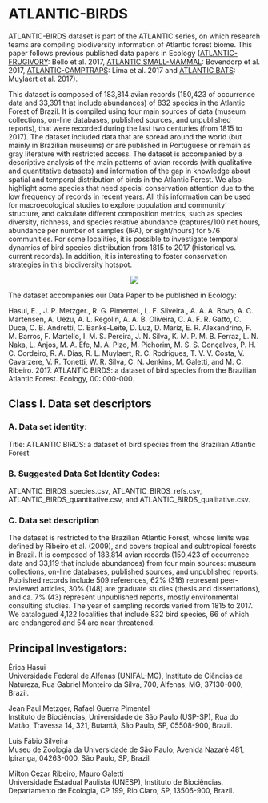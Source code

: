 # ATLANTIC-BIRDS

ATLANTIC-BIRDS dataset is part of the ATLANTIC series, on which research teams are compiling biodiversity information of 
Atlantic forest biome. This paper follows previous published data papers in Ecology 
([ATLANTIC-FRUGIVORY](http://onlinelibrary.wiley.com/doi/10.1002/ecy.1818/abstract): Bello et al. 2017, 
[ATLANTIC SMALL-MAMMAL](http://onlinelibrary.wiley.com/doi/10.1002/ecy.1893/full): Bovendorp et al. 2017, 
[ATLANTIC-CAMPTRAPS](http://onlinelibrary.wiley.com/doi/10.1002/ecy.1998/abstract): Lima et al. 2017 and 
[ATLANTIC BATS](http://onlinelibrary.wiley.com/doi/10.1002/ecy.2007/abstract): Muylaert et al. 2017).

This dataset is composed of 183,814 avian records (150,423 of occurrence data and 33,391 that include abundances) 
of 832 species in the Atlantic Forest of Brazil. It is compiled using four main sources of data 
(museum collections, on-line databases, published sources, and unpublished reports), that were recorded during
the last two centuries (from 1815 to 2017). The dataset included data that are spread around the world 
(but mainly in Brazilian museums) or are published in Portuguese or remain as gray literature with restricted access. 
The dataset is accompanied by a descriptive analysis of the main patterns of avian records (with qualitative and 
quantitative datasets) and information of the gap in knowledge about spatial and temporal distribution of birds in the 
Atlantic Forest. We also highlight some species that need special conservation attention due to the low frequency of 
records in recent years. All this information can be used for macroecological studies to explore population and 
community’ structure, and calculate different composition metrics, such as species diversity, richness, and species 
relative abundance (captures/100 net hours, abundance per number of samples (IPA), or sight/hours) for 576 communities. 
For some localities, it is possible to investigate temporal dynamics of bird species distribution from 1815 to 2017 
(historical vs. current records). In addition, it is interesting to foster conservation strategies in this biodiversity 
hotspot.

<p align="center"> 
<img src="https://github.com/LEEClab/ATLANTIC-Birds/blob/master/figure.jpg">
</p>

The dataset accompanies our Data Paper to be published in Ecology:  

Hasui, E. , J. P. Metzger., R. G. Pimentel., L. F. Silveira., A. A. A. Bovo, A. C. Martensen, A. Uezu, 
A. L. Regolin, A. A. B. Oliveira, C. A. F. R. Gatto, C. Duca, C. B. Andretti, C. Banks-Leite, D. Luz, 
D. Mariz, E. R. Alexandrino, F. M. Barros, F. Martello, I. M. S. Pereira, J. N. Silva, K. M. P. M. B. Ferraz, 
L. N. Naka, L. Anjos, M. A. Efe, M. A. Pizo, M. Pichorim, M. S. S. Gonçalves, P. H. C. Cordeiro, R. A. Dias, 
R. L. Muylaert, R. C. Rodrigues, T. V. V. Costa, V. Cavarzere, V. R. Tonetti, W. R. Silva, C. N. Jenkins, 
M. Galetti, and M. C. Ribeiro. 2017. ATLANTIC BIRDS: a dataset of bird species from the Brazilian Atlantic Forest. 
Ecology, 00: 000-000.

## Class I. Data set descriptors
### A. Data set identity:

Title: ATLANTIC BIRDS: a dataset of bird species from the Brazilian Atlantic Forest

### B. Suggested Data Set Identity Codes: 

ATLANTIC_BIRDS_species.csv, ATLANTIC_BIRDS_refs.csv, ATLANTIC_BIRDS_quantitative.csv, and ATLANTIC_BIRDS_qualitative.csv.

### C. Data set description
The dataset is restricted to the Brazilian Atlantic Forest, whose limits was defined by Ribeiro et al. (2009), 
and covers tropical and subtropical forests in Brazil. It is composed of 183,814 avian records 
(150,423 of occurrence data and 33,119 that include abundances) from four main sources: museum collections, 
on-line databases, published sources, and unpublished reports. Published records include 509 references, 62% (316) 
represent peer- reviewed articles, 30% (148) are graduate studies (thesis and dissertations), and ca. 7% (43) 
represent unpublished reports, mostly environmental consulting studies. The year of sampling records varied 
from 1815 to 2017. We catalogued 4,122 localities that include 832 bird species, 66 of which are endangered and 
54 are near threatened. 

## Principal Investigators:

Érica Hasui  
Universidade Federal de Alfenas (UNIFAL-MG), Instituto de Ciências da Natureza, Rua Gabriel Monteiro da Silva, 700, 
Alfenas, MG, 37130-000, Brazil.

Jean Paul Metzger, Rafael Guerra Pimentel  
Instituto de Biociências, Universidade de São Paulo (USP-SP), Rua do Matão, Travessa 14, 321, Butantã, São Paulo, 
SP, 05508-900, Brazil.

Luís Fábio Silveira  
Museu de Zoologia da Universidade de São Paulo, Avenida Nazaré 481, Ipiranga, 04263-000, São Paulo, SP, Brazil

Milton Cezar Ribeiro, Mauro Galetti  
Universidade Estadual Paulista (UNESP), Instituto de Biociências, Departamento de Ecologia, CP 199, 
Rio Claro, SP, 13506-900, Brazil.


